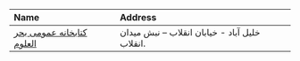| Name                                            | Address                                       |
|:------------------------------------------------|:----------------------------------------------|
| [كتابخانه عمومی بحر العلوم](http://Mashadpl.ir) | خلیل آباد - خیابان انقلاب – نبش میدان انقلاب. |
